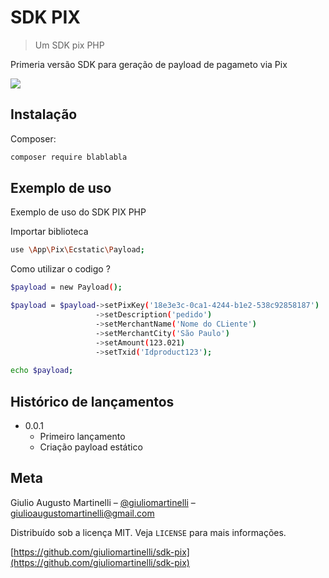 # SDK PIX
> Um SDK pix PHP


Primeria versão SDK para geração de payload de pagameto via Pix


![](https://upload.wikimedia.org/wikipedia/commons/thumb/d/de/Logo_-_pix_powered_by_Banco_Central_%28Brazil%2C_2020%29.png/640px-Logo_-_pix_powered_by_Banco_Central_%28Brazil%2C_2020%29.png)

## Instalação

Composer:

```sh
composer require blablabla
```

## Exemplo de uso

Exemplo de uso do SDK PIX PHP

Importar biblioteca

```sh
use \App\Pix\Ecstatic\Payload;
```

Como utilizar o codigo ?

```sh
$payload = new Payload();

$payload = $payload->setPixKey('18e3e3c-0ca1-4244-b1e2-538c92858187')
                   ->setDescription('pedido')
                   ->setMerchantName('Nome do CLiente')
                   ->setMerchantCity('São Paulo')
                   ->setAmount(123.021)
                   ->setTxid('Idproduct123');
                   
echo $payload;
```


## Histórico de lançamentos

* 0.0.1
    * Primeiro lançamento
    * Criação payload estático

## Meta

Giulio Augusto Martinelli – [@giuliomartinelli](https://github.com/giuliomartinelli/sdk-pix) – giulioaugustomartinelli@gmail.com

Distribuído sob a licença MIT. Veja `LICENSE` para mais informações.

[https://github.com/giuliomartinelli/sdk-pix](https://github.com/giuliomartinelli/sdk-pix)


